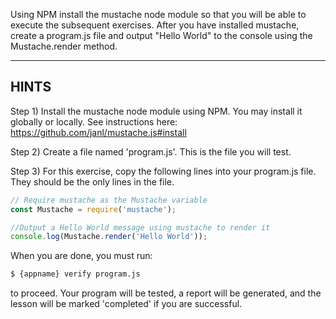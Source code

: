 Using NPM install the mustache node module so that you will be able to execute the subsequent exercises. After you have installed mustache, create a program.js file and output "Hello World" to the console using the Mustache.render method.

----------------------------------------------------------------------
## HINTS

Step 1) Install the mustache node module using NPM. You may install it globally or locally. See instructions here: https://github.com/janl/mustache.js#install

Step 2) Create a file named 'program.js'. This is the file you will test.

Step 3) For this exercise, copy the following lines into your program.js file. They should be the only lines in the file.

```js
// Require mustache as the Mustache variable
const Mustache = require('mustache');

//Output a Hello World message using mustache to render it
console.log(Mustache.render('Hello World'));
```

When you are done, you must run:

```sh
$ {appname} verify program.js
```

to proceed. Your program will be tested, a report will be generated, and the lesson will be marked 'completed' if you are successful.
